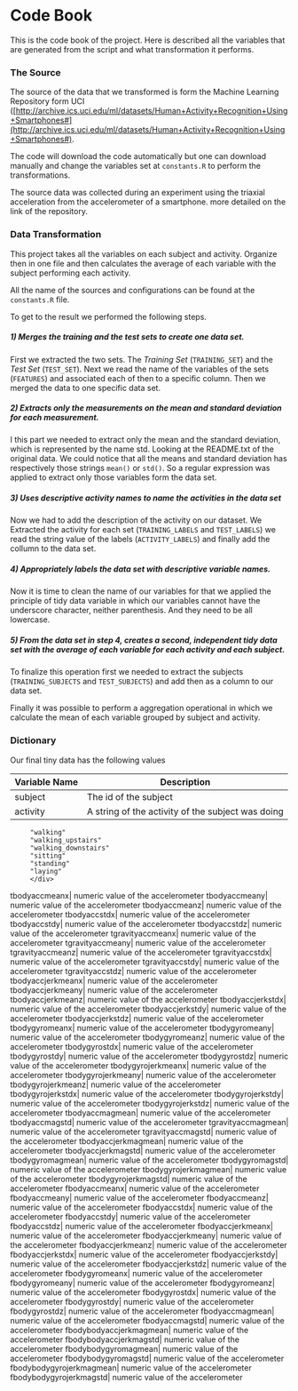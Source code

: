 Code Book
==

This is the code book of the project. Here is described all the variables
that are generated from the script and what transformation it performs.

### The Source

The source of the data that we transformed is form the Machine Learning Repository form UCI
([http://archive.ics.uci.edu/ml/datasets/Human+Activity+Recognition+Using+Smartphones#](http://archive.ics.uci.edu/ml/datasets/Human+Activity+Recognition+Using+Smartphones#).

The code will download the code automatically but one can download manually and change the variables
set at `constants.R` to perform the transformations.

The source data was collected during an experiment using the triaxial acceleration from the accelerometer of a
smartphone. more detailed on the link of the repository.

### Data Transformation

This project takes all the variables on each subject and activity. Organize then in one file and then
calculates the average of each variable with the subject performing each activity.

All the name of the sources and configurations can be found at the `constants.R` file.

To get to the result we performed the following steps.

##### 1) Merges the training and the test sets to create one data set.

First we extracted the two sets. The *Training Set* (`TRAINING_SET`) and the *Test Set* (`TEST_SET`).
Next we read the name of the variables of the sets (`FEATURES`) and associated each of then
to a specific column. Then we merged the data to one specific data set.

##### 2) Extracts only the measurements on the mean and standard deviation for each measurement.

I this part we needed to extract only the mean and the standard deviation, which is represented by the
name std. Looking at the README.txt of the original data. We could notice that all the means and
standard deviation has respectively those strings `mean()` or `std()`. So a regular expression was applied to
extract only those variables form the data set.

##### 3) Uses descriptive activity names to name the activities in the data set

Now we had to add the description of the activity on our dataset. We Extracted the activity for each
set (`TRAINING_LABELS` and `TEST_LABELS`) we read the string value of the labels (`ACTIVITY_LABELS`)
and finally add the collumn to the data set.

##### 4) Appropriately labels the data set with descriptive variable names.

Now it is time to clean the name of our variables for that we applied the principle of tidy data variable
in which our variables cannot have the underscore character, neither parenthesis. And they need to be all
lowercase.

##### 5) From the data set in step 4, creates a second, independent tidy data set with the average of each variable for each activity and each subject.

To finalize this operation first we needed to extract the subjects (`TRAINING_SUBJECTS` and `TEST_SUBJECTS`)
and add then as a column to our data set.

Finally it was possible to perform a aggregation operational in which we calculate the mean of each
variable grouped by subject and activity.

### Dictionary

Our final tiny data has the following values

|Variable Name|Description|
|---|---|
subject| The id of the subject
activity| <div>A string of the activity of the subject was doing 
         "walking"
         "walking_upstairs"
         "walking_downstairs"
         "sitting"
         "standing"
         "laying"
         </div>
tbodyaccmeanx| numeric value of the accelerometer
tbodyaccmeany| numeric value of the accelerometer
tbodyaccmeanz| numeric value of the accelerometer
tbodyaccstdx| numeric value of the accelerometer
tbodyaccstdy| numeric value of the accelerometer
tbodyaccstdz| numeric value of the accelerometer
tgravityaccmeanx| numeric value of the accelerometer
tgravityaccmeany| numeric value of the accelerometer
tgravityaccmeanz| numeric value of the accelerometer
tgravityaccstdx| numeric value of the accelerometer
tgravityaccstdy| numeric value of the accelerometer
tgravityaccstdz| numeric value of the accelerometer
tbodyaccjerkmeanx| numeric value of the accelerometer
tbodyaccjerkmeany| numeric value of the accelerometer
tbodyaccjerkmeanz| numeric value of the accelerometer
tbodyaccjerkstdx| numeric value of the accelerometer
tbodyaccjerkstdy| numeric value of the accelerometer
tbodyaccjerkstdz| numeric value of the accelerometer
tbodygyromeanx| numeric value of the accelerometer
tbodygyromeany| numeric value of the accelerometer
tbodygyromeanz| numeric value of the accelerometer
tbodygyrostdx| numeric value of the accelerometer
tbodygyrostdy| numeric value of the accelerometer
tbodygyrostdz| numeric value of the accelerometer
tbodygyrojerkmeanx| numeric value of the accelerometer
tbodygyrojerkmeany| numeric value of the accelerometer
tbodygyrojerkmeanz| numeric value of the accelerometer
tbodygyrojerkstdx| numeric value of the accelerometer
tbodygyrojerkstdy| numeric value of the accelerometer
tbodygyrojerkstdz| numeric value of the accelerometer
tbodyaccmagmean| numeric value of the accelerometer
tbodyaccmagstd| numeric value of the accelerometer
tgravityaccmagmean| numeric value of the accelerometer
tgravityaccmagstd| numeric value of the accelerometer
tbodyaccjerkmagmean| numeric value of the accelerometer
tbodyaccjerkmagstd| numeric value of the accelerometer
tbodygyromagmean| numeric value of the accelerometer
tbodygyromagstd| numeric value of the accelerometer
tbodygyrojerkmagmean| numeric value of the accelerometer
tbodygyrojerkmagstd| numeric value of the accelerometer
fbodyaccmeanx| numeric value of the accelerometer
fbodyaccmeany| numeric value of the accelerometer
fbodyaccmeanz| numeric value of the accelerometer
fbodyaccstdx| numeric value of the accelerometer
fbodyaccstdy| numeric value of the accelerometer
fbodyaccstdz| numeric value of the accelerometer
fbodyaccjerkmeanx| numeric value of the accelerometer
fbodyaccjerkmeany| numeric value of the accelerometer
fbodyaccjerkmeanz| numeric value of the accelerometer
fbodyaccjerkstdx| numeric value of the accelerometer
fbodyaccjerkstdy| numeric value of the accelerometer
fbodyaccjerkstdz| numeric value of the accelerometer
fbodygyromeanx| numeric value of the accelerometer
fbodygyromeany| numeric value of the accelerometer
fbodygyromeanz| numeric value of the accelerometer
fbodygyrostdx| numeric value of the accelerometer
fbodygyrostdy| numeric value of the accelerometer
fbodygyrostdz| numeric value of the accelerometer
fbodyaccmagmean| numeric value of the accelerometer
fbodyaccmagstd| numeric value of the accelerometer
fbodybodyaccjerkmagmean| numeric value of the accelerometer
fbodybodyaccjerkmagstd| numeric value of the accelerometer
fbodybodygyromagmean| numeric value of the accelerometer
fbodybodygyromagstd| numeric value of the accelerometer
fbodybodygyrojerkmagmean| numeric value of the accelerometer
fbodybodygyrojerkmagstd| numeric value of the accelerometer


